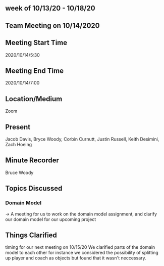 ## week of 10/13/20 - 10/18/20


## Team Meeting on 10/14/2020

## Meeting Start Time
2020/10/14/5:30

## Meeting End Time

2020/10/14/7:00

## Location/Medium

Zoom

## Present

Jacob Davis, Bryce Woody, Corbin Curnutt, Justin Russell, Keith Desimini, Zach Hoeing

## Minute Recorder

Bruce Woody

## Topics Discussed

### Domain Model

-> A meeting for us to work on the domain model assignment, and clarify our domain model for our upcoming project


## Things Clarified

timing for our next meeting on 10/15/20
We clarified parts of the domain model to each other for instance we considered the possibility of splitting up player and coach as objects but found that it wasn't neccessary.
